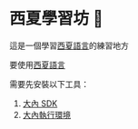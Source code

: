 # 西夏學習坊 👋 

這是一個學習[西夏語言](https://zh.wikipedia.org/wiki/C%E2%99%AF)的練習地方

要使用[西夏語言](https://zh.wikipedia.org/wiki/C%E2%99%AF)

需要先安裝以下工具：

1. [大內 SDK](https://github.com/dotnet/sdk)
2. [大內執行環境](https://en.wikipedia.org/wiki/Common_Language_Runtime)
